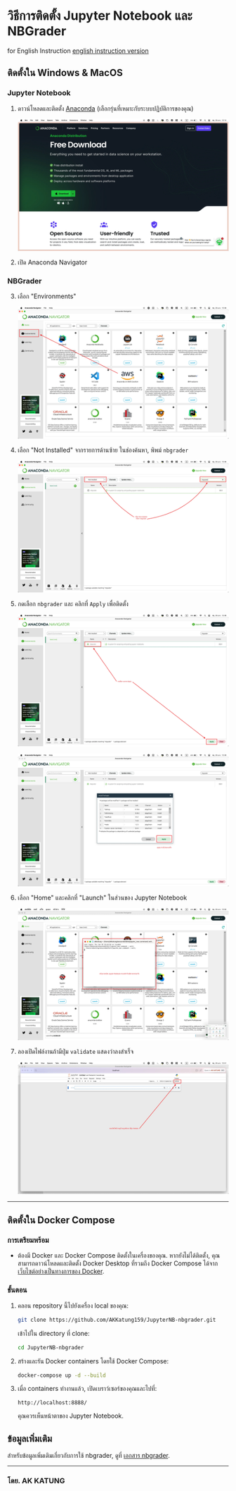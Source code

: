# วิธีการติดตั้ง Jupyter Notebook และ NBGrader
for English Instruction [english instruction version](https://github.com/AKKatung159/JupyterNB-nbgrader/blob/main/ReadmeEN.md)
## ติดตั้งใน Windows & MacOS

### Jupyter Notebook
1. ดาวน์โหลดและติดตั้ง [Anaconda](https://www.anaconda.com/products/individual) (เลือกรุ่นที่เหมาะกับระบบปฏิบัติการของคุณ)
   
    ![download anaconda](./Picture/pic1.webp)

2. เปิด Anaconda Navigator
   
### NBGrader
3. เลือก "Environments"
   
    ![choose Environments](./Picture/pic2.webp)

4. เลือก "Not Installed" จากรายการด้านซ้าย ในช่องค้นหา, พิพม์ `nbgrader`
   
    ![search nbgrader](./Picture/pic3.webp)

5. กดเลือก `nbgrader` และ คลิกที่ `Apply` เพื่อติดตั้ง
   
    ![apply](./Picture/pic4.webp)

    ![continue apply](./Picture/pic5.webp)

6. เลือก "Home" และคลิกที่ "Launch" ในส่วนของ Jupyter Notebook
   
    ![open Jupyter Notebook](./Picture/pic6.webp)

7. ลองเปิดไฟล์งานถ้ามีปุ่ม `validate` แสดงว่าลงสำเร็จ

    ![finished](./Picture//pic7.webp)

---

## ติดตั้งใน Docker Compose

### การเตรียมพร้อม
- ต้องมี Docker และ Docker Compose ติดตั้งในเครื่องของคุณ. หากยังไม่ได้ติดตั้ง, คุณสามารถดาวน์โหลดและติดตั้ง Docker Desktop ที่รวมถึง Docker Compose ได้จาก [เว็บไซต์อย่างเป็นทางการของ Docker](https://www.docker.com/products/docker-desktop).

### ขั้นตอน

1. คลอน repository นี้ไปยังเครื่อง local ของคุณ:
    ```bash
    git clone https://github.com/AKKatung159/JupyterNB-nbgrader.git
    ```
    เข้าไปใน directory ที่ clone:
    ```bash
    cd JupyterNB-nbgrader
    ```

2. สร้างและรัน Docker containers โดยใช้ Docker Compose:
    ```bash
    docker-compose up -d --build
    ```

3. เมื่อ containers ทำงานแล้ว, เปิดเบราว์เซอร์ของคุณและไปที่:
    ```
    http://localhost:8888/
    ```
    คุณควรเห็นหน้าตาของ Jupyter Notebook.

## ข้อมูลเพิ่มเติม

สำหรับข้อมูลเพิ่มเติมเกี่ยวกับการใช้ nbgrader, ดูที่ [เอกสาร nbgrader](https://nbgrader.readthedocs.io/en/stable/).

---
### โดย. AK KATUNG
